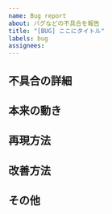 ```yaml
---
name: Bug report
about: バグなどの不具合を報告
title: "[BUG] ここにタイトル"
labels: bug
assignees:
---
```


## 不具合の詳細
<!-- できるだけ具体的な詳細の説明 -->

## 本来の動き
<!-- 想定される正常な動作 -->

## 再現方法
<!-- 環境や手順の説明 -->

## 改善方法
<!-- 改善するために必要なこと -->

## その他
